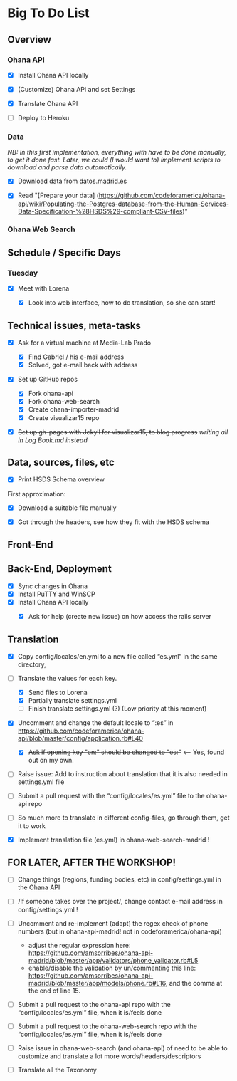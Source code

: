Big To Do List
==============

Overview
--------
### Ohana API ###
- [x] Install Ohana API locally
- [x] (Customize) Ohana API and set Settings
- [x] Translate Ohana API
- [ ] Deploy to Heroku


### Data ###
_NB: In this first implementation, everything with have to be done manually, to get it done fast. Later, we could (I would want to) implement scripts to download and parse data automatically._
- [x] Download data from datos.madrid.es
- [x] Read "[Prepare your data] (https://github.com/codeforamerica/ohana-api/wiki/Populating-the-Postgres-database-from-the-Human-Services-Data-Specification-%28HSDS%29-compliant-CSV-files)"


### Ohana Web Search ###






Schedule / Specific Days
------------------------
### Tuesday ###
- [x] Meet with Lorena
  - [x] Look into web interface, how to do translation, so she can start!


Technical issues, meta-tasks
----------------------------
- [x] Ask for a virtual machine at Media-Lab Prado
  - [x] Find Gabriel / his e-mail address
  - [x] Solved, got e-mail back with address
- [x] Set up GitHub repos
  - [x] Fork ohana-api
  - [x] Fork ohana-web-search
  - [x] Create ohana-importer-madrid
  - [x] Create visualizar15 repo
- [x] ~~Set up gh-pages with Jekyll for visualizar15, to blog progress~~  _writing all in Log Book.md instead_

  
Data, sources, files, etc
-------------------------
- [x] Print HSDS Schema overview

First approximation:
- [x] Download a suitable file manually
- [x] Got through the headers, see how they fit with the HSDS schema


Front-End
---------


Back-End, Deployment
--------------------
- [x] Sync changes in Ohana
- [x] Install PuTTY and WinSCP
- [x] Install Ohana API locally
  - [x] Ask for help (create new issue) on how access the rails server

  
  
  
Translation
-----------
- [x] Copy config/locales/en.yml to a new file called “es.yml” in the same directory, 
- [ ] Translate the values for each key.
  - [x] Send files to Lorena
  - [x] Partially translate settings.yml
  - [ ] Finish translate settings.yml (?) (Low priority at this moment)
- [x] Uncomment and change the default locale to “:es” in https://github.com/codeforamerica/ohana-api/blob/master/config/application.rb#L40
  - [x] ~~Ask if opening key "en:" should be changed to "es:"~~ <-- Yes, found out on my own.
- [ ] Raise issue: Add to instruction about translation that it is also needed in settings.yml file
- [ ] Submit a pull request with the “config/locales/es.yml” file to the ohana-api repo
- [ ] So much more to translate in different config-files, go through them, get it to work
- [x] Implement translation file (es.yml) in ohana-web-search-madrid !



FOR LATER, AFTER THE WORKSHOP!
------------------------------
- [ ] Change things (regions, funding bodies, etc) in config/settings.yml in the Ohana API
- [ ] /If someone takes over the project/, change contact e-mail address in config/settings.yml !
- [ ] Uncomment and re-implement (adapt) the regex check of phone numbers (but in ohana-api-madrid! not in codeforamerica/ohana-api)
	- adjust the regular expression here: https://github.com/amsorribes/ohana-api-madrid/blob/master/app/validators/phone_validator.rb#L5
	- enable/disable the validation by un/commenting this line: https://github.com/amsorribes/ohana-api-madrid/blob/master/app/models/phone.rb#L16, and the comma at the end of line 15.

- [ ] Submit a pull request to the ohana-api repo with the “config/locales/es.yml” file, when it is/feels done
- [ ] Submit a pull request to the ohana-web-search repo with the “config/locales/es.yml” file, when it is/feels done
- [ ] Raise issue in ohana-web-search (and ohana-api) of need to be able to customize and translate a lot more words/headers/descriptors
- [ ] Translate all the Taxonomy